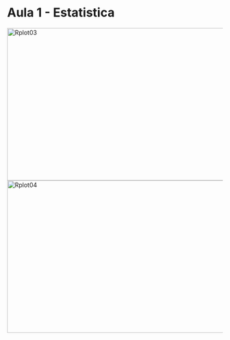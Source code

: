 # Aula 1 - Estatistica

<img width="1000" height="355" alt="Rplot03" src="https://github.com/user-attachments/assets/20aec5af-8e9f-4ae9-8ba1-ac2d874b5ac7" />

<img width="1000" height="355" alt="Rplot04" src="https://github.com/user-attachments/assets/6e95b058-85cd-4833-b70c-662f96981949" />
